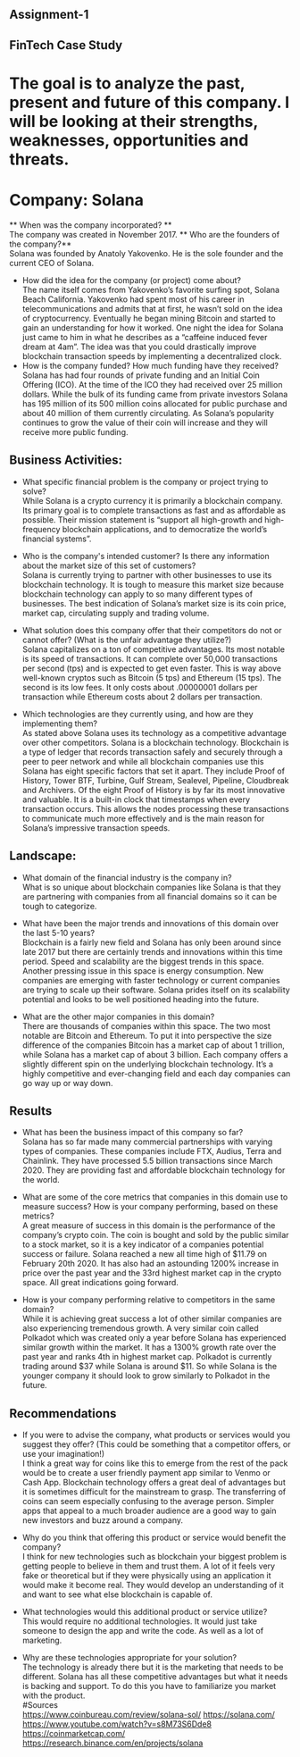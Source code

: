 ## Assignment-1

## FinTech Case Study

# The goal is to analyze the past, present and future of this company. I will be looking at their strengths, weaknesses, opportunities and threats. 

# Company: Solana 

** When was the company incorporated? **    
The company was created in November 2017.
** Who are the founders of the company?**  
Solana was founded by Anatoly Yakovenko. He is the sole founder and the current CEO of Solana. 
* How did the idea for the company (or project) come about?  
The name itself comes from Yakovenko’s favorite surfing spot, Solana Beach California. Yakovenko had spent most of his career in telecommunications and admits that at first, he wasn’t sold on the idea of cryptocurrency. Eventually he began mining Bitcoin and started to gain an understanding for how it worked. One night the idea for Solana just came to him in what he describes as a “caffeine induced fever dream at 4am”. The idea was that you could drastically improve blockchain transaction speeds by implementing a decentralized clock. 
* How is the company funded? How much funding have they received?  
Solana has had four rounds of private funding and an Initial Coin Offering (ICO). At the time of the ICO they had received over 25 million dollars. While the bulk of its funding came from private investors Solana has 195 million of its 500 million coins allocated for public purchase and about 40 million of them currently circulating. As Solana’s popularity continues to grow the value of their coin will increase and they will receive more public funding.

## Business Activities:

* What specific financial problem is the company or project trying to solve?  
While Solana is a crypto currency it is primarily a blockchain company. Its primary goal is to complete transactions as fast and as affordable as possible. Their mission statement is “support all high-growth and high-frequency blockchain applications, and to democratize the world’s financial systems”.

* Who is the company's intended customer?  Is there any information about the market size of this set of customers?  
Solana is currently trying to partner with other businesses to use its blockchain technology. It is tough to measure this market size because blockchain technology can apply to so many different types of businesses. The best indication of Solana’s market size is its coin price, market cap, circulating supply and trading volume. 
	
* What solution does this company offer that their competitors do not or cannot offer? (What is the unfair advantage they utilize?)    
Solana capitalizes on a ton of competitive advantages. Its most notable is its speed of transactions. It can complete over 50,000 transactions per second (tps) and is expected to get even faster. This is way above well-known cryptos such as Bitcoin (5 tps) and Ethereum (15 tps). The second is its low fees. It only costs about .00000001 dollars per transaction while Ethereum costs about 2 dollars per transaction. 
* Which technologies are they currently using, and how are they implementing them?  
As stated above Solana uses its technology as a competitive advantage over other competitors. Solana is a blockchain technology. Blockchain is a type of ledger that records transaction safely and securely through a peer to peer network and while all blockchain companies use this Solana has eight specific factors that set it apart. They include Proof of History, Tower BTF, Turbine, Gulf Stream, Sealevel, Pipeline, Cloudbreak and Archivers. Of the eight Proof of History is by far its most innovative and valuable. It is a built-in clock that timestamps when every transaction occurs. This allows the nodes processing these transactions to communicate much more effectively and is the main reason for Solana’s impressive transaction speeds.

## Landscape:

* What domain of the financial industry is the company in?  
What is so unique about blockchain companies like Solana is that they are partnering with companies from all financial domains so it can be tough to categorize. 
* What have been the major trends and innovations of this domain over the last 5-10 years?  
Blockchain is a fairly new field and Solana has only been around since late 2017 but there are certainly trends and innovations within this time period. Speed and scalability are the biggest trends in this space. Another pressing issue in this space is energy consumption.  New companies are emerging with faster technology or current companies are trying to scale up their software. Solana prides itself on its scalability potential and looks to be well positioned heading into the future. 

* What are the other major companies in this domain?  
There are thousands of companies within this space. The two most notable are Bitcoin and Ethereum. To put it into perspective the size difference of the companies Bitcoin has a market cap of about 1 trillion, while Solana has a market cap of about 3 billion. Each company offers a slightly different spin on the underlying blockchain technology. It’s a highly competitive and ever-changing field and each day companies can go way up or way down. 


## Results

* What has been the business impact of this company so far?  
Solana has so far made many commercial partnerships with varying types of companies. These companies include FTX, Audius, Terra and Chainlink. They have processed 5.5 billion transactions since March 2020. They are providing fast and affordable blockchain technology for the world. 
* What are some of the core metrics that companies in this domain use to measure success? How is your company performing, based on these metrics?  
A great measure of success in this domain is the performance of the company’s crypto coin. The coin is bought and sold by the public similar to a stock market, so it is a key indicator of a companies potential success or failure. Solana reached a new all time high of $11.79 on February 20th 2020. It has also had an astounding 1200% increase in price over the past year and the 33rd highest market cap in the crypto space. All great indications going forward. 

* How is your company performing relative to competitors in the same domain?  
While it is achieving great success a lot of other similar companies are also experiencing tremendous growth. A very similar coin called Polkadot which was created only a year before Solana has experienced similar growth within the market. It has a 1300% growth rate over the past year and ranks 4th in highest market cap. Polkadot is currently trading around $37 while Solana is around $11. So while Solana is the younger company it should look to grow similarly to Polkadot in the future.  

## Recommendations

* If you were to advise the company, what products or services would you suggest they offer? (This could be something that a competitor offers, or use your imagination!)  
I think a great way for coins like this to emerge from the rest of the pack would be to create a user friendly payment app similar to Venmo or Cash App. Blockchain technology offers a great deal of advantages but it is sometimes difficult for the mainstream to grasp. The transferring of coins can seem especially confusing to the average person.  Simpler apps that appeal to a much broader audience are a good way to gain new investors and buzz around a company.   

* Why do you think that offering this product or service would benefit the company?  
I think for new technologies such as blockchain your biggest problem is getting people to believe in them and trust them. A lot of it feels very fake or theoretical but if they were physically using an application it would make it become real. They would develop an understanding of it and want to see what else blockchain is capable of. 
* What technologies would this additional product or service utilize?  
This would require no additional technologies. It would just take someone to design the app and write the code. As well as a lot of marketing. 
* Why are these technologies appropriate for your solution?  
The technology is already there but it is the marketing that needs to be different. Solana has all these competitive advantages but what it needs is backing and support. To do this you have to familiarize you market with the product.      
#Sources  
https://www.coinbureau.com/review/solana-sol/
https://solana.com/
https://www.youtube.com/watch?v=s8M73S6Dde8
https://coinmarketcap.com/
https://research.binance.com/en/projects/solana





